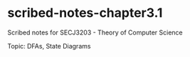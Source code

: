 # scribed-notes-chapter3.1

Scribed notes for SECJ3203 - Theory of Computer Science

Topic: DFAs, State Diagrams
